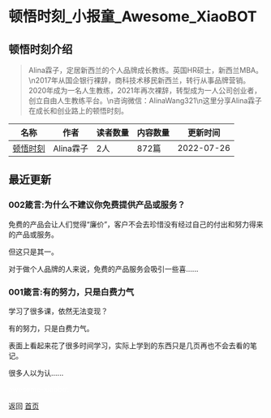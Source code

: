# 顿悟时刻_小报童_Awesome_XiaoBOT

## 顿悟时刻介绍
> Alina霖子，定居新西兰的个人品牌成长教练。英国HR硕士，新西兰MBA。\n2017年从国企银行裸辞，商科技术移民新西兰，转行从事品牌营销。2020年成为一名人生教练，2021年再次裸辞，转型成为一人公司创业者，创立自由人生教练平台。\n咨询微信：AlinaWang321\n这里分享Alina霖子在成长和创业路上的顿悟时刻。  
  


|名称|作者|读者数量|内容数量|更新时间|
|---|---|---|---|---|
|[顿悟时刻](https://xiaobot.net/p/Alinalinzi?refer=0b133df9-27dc-423b-8101-639049001c13)|Alina霖子|2人|872篇|2022-07-26|

## 最近更新
### 002箴言:为什么不建议你免费提供产品或服务？

免费的产品会让人们觉得“廉价”，客户不会去珍惜没有经过自己的付出和努力得来的产品或服务。

但这只是其一。

对于做个人品牌的人来说，免费的产品服务会吸引一些喜......

### 001箴言:有的努力，只是白费力气

学习了很多课，依然无法变现？

有的努力，只是白费力气。

表面上看起来花了很多时间学习，实际上学到的东西只是几页再也不会去看的笔记。

很多人以为认......


<a href="https://github.com/Reno9527/awesome-xiaobot" style="color: white; text-decoration: none;">awesome-xiaobot</a>

返回 [首页](../README.md)
